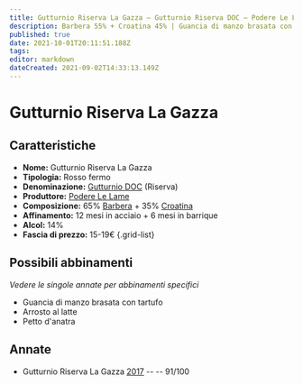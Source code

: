 ```yaml
---
title: Gutturnio Riserva La Gazza – Gutturnio Riserva DOC – Podere Le Lame – Emilia (IT) – 15-19€ – 5★
description: Barbera 55% + Croatina 45% | Guancia di manzo brasata con tartufo 
published: true
date: 2021-10-01T20:11:51.188Z
tags: 
editor: markdown
dateCreated: 2021-09-02T14:33:13.149Z
---
```


# Gutturnio Riserva La Gazza 

## Caratteristiche
- **Nome:** Gutturnio Riserva La Gazza 
- **Tipologia:** Rosso fermo
- **Denominazione:** [Gutturnio DOC](/denominazioni/Italia/Emilia/DOC-Gutturnio) (Riserva)
- **Produttore:** [Podere Le Lame](/produttori/Italia/Emilia/Podere-Le-Lame) 
- **Composizione:** 65% [Barbera](/vitigni/Italia/barbera) + 35% [Croatina](/vitigni/Italia/croatina)
- **Affinamento:** 12 mesi in acciaio + 6 mesi in barrique
- **Alcol:** 14%
- **Fascia di prezzo:** 15-19€
{.grid-list}

## Possibili abbinamenti
*Vedere le singole annate per abbinamenti specifici*

- Guancia di manzo brasata con tartufo
- Arrosto al latte 
- Petto d'anatra

## Annate
- Gutturnio Riserva La Gazza [2017](/vini/Italia/Emilia/Le-Lame/Gutturnio-Riserva-La-Gazza/2017) -- <span class="star-5"></span> -- 91/100

